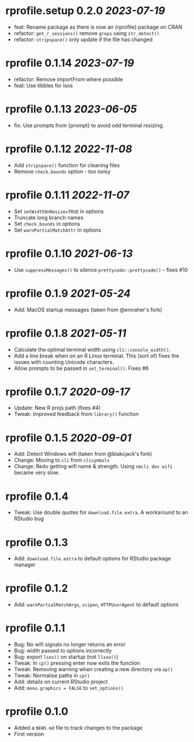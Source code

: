 # rprofile.setup 0.2.0 _2023-07-19_
  * feat: Rename package as there is now an {rprofile} package on CRAN
  * refactor: `get_r_sessions()` remove `greps` using `str_detect()`
  * refactor: `stripspace()` only update if the file has changed

# rprofile 0.1.14 _2023-07-19_
  * refactor: Remove importFrom where possible
  * feat: Use tibbles for lsos

# rprofile 0.1.13 _2023-06-05_
  * fix: Use prompts from {prompt} to avoid odd terminal resizing.

# rprofile 0.1.12 _2022-11-08_
  * Add `stripspace()` function for cleaning files
  * Remove `check.bounds` option - too noisy

# rprofile 0.1.11 _2022-11-07_
  * Set `setWidthOnResize=TRUE` in options
  * Truncate long branch names
  * Set `check.bounds` in options
  * Set `warnPartialMatchAttr` in options

# rprofile 0.1.10 _2021-06-13_
  * Use `suppressMessages()` to silence `prettycode::prettycode()` - fixes #10

# rprofile 0.1.9 _2021-05-24_
  * Add: MacOS startup messages (taken from @emraher's fork)

# rprofile 0.1.8 _2021-05-11_
  * Calculate the optimal terminal width using `cli::console_width()`.
  * Add a line break when on an R Linux terminal. This (sort of) fixes the
  issues with counting Unicode characters.
  * Allow prompts to be passed in `set_terminal()`. Fixes #6

# rprofile 0.1.7 _2020-09-17_
  * Update: New R projs path (fixes #4)
  * Tweak: Improved feedback from `library()` function

# rprofile 0.1.5 _2020-09-01_
  * Add: Detect Windows wifi (taken from @blakcjack's fork)
  * Change: Moving to `cli` from `clisymbols`
  * Change: Redo getting wifi name & strength.  Using `nmcli dev wifi` became very slow.

# rprofile 0.1.4
  * Tweak: Use double quotes for `download.file.extra`. A workaround to an RStudio bug

# rprofile 0.1.3
  * Add: `download.file.extra` to default options for RStudio package manager

# rprofile 0.1.2
  * Add: `warnPartialMatchArgs`, `scipen`, `HTTPUserAgent` to default options

# rprofile 0.1.1
  * Bug: No wifi signals no longer returns an error
  * Bug: width passed to options incorrectly
  * Bug: export `lsos()` on startup (not `llsos()`)
  * Tweak: In `cp()` pressing enter now exits the function
  * Tweak: Removing warning when creating a new directory via `op()`
  * Tweak: Normalise paths in `cp()`
  * Add: details on current RStudio project
  * Add: `menu.graphics = FALSE` to `set_options()`

# rprofile 0.1.0
  * Added a `NEWS.md` file to track changes to the package
  * First version
